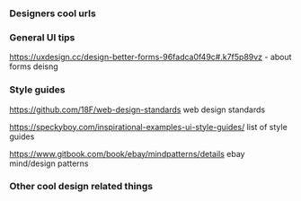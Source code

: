 ### Designers cool urls


### General UI tips

https://uxdesign.cc/design-better-forms-96fadca0f49c#.k7f5p89vz - about forms deisng



### Style guides

https://github.com/18F/web-design-standards web design standards

https://speckyboy.com/inspirational-examples-ui-style-guides/ list of style guides

https://www.gitbook.com/book/ebay/mindpatterns/details ebay mind/design patterns


### Other cool design related things

